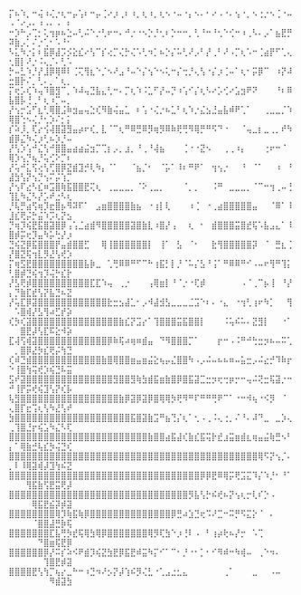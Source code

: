 ⡍⠦⠱⡀⠒⢬⠰⢌⡐⢆⠒⡤⢡⠆⠒⡤⢈⠔⡰⢀⠆⠰⡀⢆⠰⡀⢆⠢⠐⠤⠐⡄⠢⠄⠂⠔⠠⠐⠄⢢⠐⡀⠢⢐⡐⠢⢈⠐⠤⠠⠈⠔⡠⠄⠰⠠⠄⠠⠀⠆
⠒⡱⠓⡠⢉⡂⢅⢲⡶⠦⣑⠤⢃⠬⠑⡐⢃⠖⠒⠄⠚⡐⠐⠢⡑⡘⢂⠆⡑⠒⠒⡀⢃⠘⠒⠘⢂⠑⢊⠒⠰⢀⠣⠄⡠⠁⣦⣟⡛⠽⣷⡠⡁⠌⡐⢁⠂⠡⠘⠂
⠣⣅⠳⡐⡅⠆⣯⡿⣼⡩⡪⣕⣎⠔⢣⠉⡎⢔⡉⢌⡓⢌⠡⢃⠲⡁⠦⡑⡌⠥⢃⠜⡠⠃⡜⢀⠃⠜⠠⡉⢆⠡⠒⢈⣴⡟⠋⢁⢄⢂⣿⡇⠜⡐⠨⢄⡈⠄⢃⠡
⡓⠤⣃⠱⡘⡜⣸⡿⢿⠿⠇⢈⢍⢻⣆⠑⡈⠢⠜⣠⠘⠤⠑⡌⢢⠑⠢⢅⠒⡌⢒⡘⢄⢣⠐⡌⡰⢈⠤⠁⢆⠂⡭⡿⠉⠀⠰⡝⠼⣒⣿⡗⠌⡀⢃⠄⡀⠁⢆⡀
⡍⢖⡡⢎⠱⢤⠹⣿⣻⠉⡀⠱⠼⢤⣙⣧⣄⢃⠒⠄⡉⢆⠱⠨⣁⠋⡜⠤⡙⠰⢡⠊⡌⢆⠣⠔⡡⢊⠔⣡⣲⠟⠝⠀⠀⠀⠘⠆⠿⣧⣿⡧⢘⢀⠃⢆⠰⡉⠤⡀
⡜⢢⡒⣡⠋⣆⢃⢿⣿⣨⠷⣲⣤⢤⣑⢎⠻⣷⢬⣤⣁⠀⠆⢡⠐⢌⡐⠦⣁⠃⢆⠱⡐⣌⣢⣘⣤⣧⠾⠟⢁⠁⠀⠀⢀⣀⣀⡈⠱⢿⣿⢑⠢⢌⡘⢂⡱⠌⡂⡅
⡎⠵⡸⡀⢏⡔⢪⢼⣿⣽⣻⣤⡴⠖⢎⡀⣇⠈⠉⢆⠛⠿⣛⠿⡻⢶⡻⠿⠷⢟⢛⠻⢿⡛⠛⠫⠙⠐⠀⠀⠈⢤⣀⡆⣀⢀⡀⠞⠳⣾⡿⣌⠳⢌⡰⢃⠦⡱⡘⠤
⡜⢣⡱⢡⠚⣌⢣⠚⣿⣿⣤⣴⣴⣬⣲⡉⢉⡆⡠⡀⣰⡀⠘⢀⠘⢼⣦⠀⠀⠀⢈⠐⠐⣝⠢⠀⠀⢀⢀⠰⡄⠀⠀⠀⢐⠖⠒⠈⠀⢿⡱⢢⡙⢦⡘⢥⢊⠕⡉⠆
⡜⢥⠚⣅⢫⢔⢣⢋⣿⡿⣝⣾⣹⡚⢇⠳⡄⠈⠁⠀⠀⠈⣦⡈⠂⠀⠈⡥⠁⠸⠆⠛⠟⠁⠀⢲⢢⡐⠀⠀⠘⠀⠈⠁⠀⠀⠰⠀⠘⣼⣳⢣⡝⢢⡙⢢⠍⡬⢱⡉
⡜⢢⠏⣔⠣⣎⠶⣩⣿⢷⣯⣿⣿⣟⢍⢆⠀⢀⣀⣀⣀⡀⠈⠕⢀⣀⡀⠀⠀⠀⠈⡀⡀⠀⠀⠨⠛⠀⣀⣀⣀⡀⠈⠉⠒⢲⢀⠤⢘⢹⣇⠳⣌⠣⡜⡡⠞⣐⠣⢆
⡘⢧⡛⣴⢫⢶⡹⣖⣿⡦⠻⠽⠏⠁⠀⣠⣶⣿⣿⣿⣿⣷⣦⠀⠐⢰⡇⢇⠀⠀⠀⠰⢈⠀⠐⢀⣴⣿⣿⣿⣿⣿⣤⠀⠀⠈⠿⠁⠸⣸⣎⢟⡬⡓⣬⠱⡩⢆⡝⣢
⡙⢶⡹⢮⣟⣯⣿⣽⣿⡿⢠⢡⣈⣴⣾⠻⣿⣿⣿⣿⣿⣽⣿⣷⣇⠰⣿⡜⢠⠀⠀⢆⠀⠂⠀⣾⣿⣿⣿⣭⣿⣞⢯⠡⣧⣠⣄⠁⠸⣿⡾⡭⢖⡹⣤⠳⡥⢓⡜⡰
⣙⢮⣝⡿⣯⣿⣿⣿⡟⣤⣾⣿⣿⣋⠀⠀⢿⢸⣿⣿⣿⣿⣿⣿⡇⠀⢸⠁⠀⣣⠀⠈⠂⠀⠀⣗⢻⣿⣿⣿⣿⣿⡽⠀⠈⠀⣛⣆⢈⡜⣿⣝⢯⢲⣇⡻⣜⢣⢞⡱
⡍⢶⣫⣟⣿⣿⣿⣿⣿⣿⣿⣿⣿⣧⡷⣀⠀⢁⢛⠿⠿⠛⠋⠉⠓⢰⣯⡃⡇⡘⠈⠥⡌⣣⠘⢨⠁⠛⠿⠿⠛⠊⠠⠤⠖⢻⠛⢹⡅⢃⣿⡾⣙⢮⢲⡹⢬⡓⣎⡗
⡜⣣⢟⡾⣿⣿⣿⣿⣿⣿⣿⣿⣿⣿⣏⣏⠱⢤⠀⢀⡐⠀⠀⠀⢠⢿⣶⡇⠘⠈⡐⠐⢏⡾⠀⠀⠀⠀⠀⠀⠠⠈⢀⠉⡦⢸⠀⠘⡜⡄⡙⣷⣏⣞⢣⡝⣧⣙⠦⣝
⡜⢥⣏⡿⣽⣿⣿⣿⣿⣿⣿⣿⣿⣿⣿⣿⣿⣗⣒⣢⣼⣁⠂⡠⠺⣼⣺⣣⣀⣀⣀⣈⣩⠑⠆⠄⠐⣄⠀⠐⢲⢃⢰⠖⠳⡁⠀⠀⢻⠀⠡⣿⢾⡜⣣⢻⠴⣋⡞⡵
⢎⡳⢎⣽⣿⣿⣿⣿⣿⣿⣿⣿⣿⣿⣿⣿⣿⣿⣿⣷⣎⡝⣩⡔⠁⢹⣿⣿⣿⣭⣯⣿⣿⡇⠀⠀⠀⠨⢥⠮⠥⠄⣝⣻⡇⠀⠀⠐⠁⠀⠀⣿⣟⡼⢣⣏⠯⣕⠺⡵
⣏⢼⢫⢾⣽⣿⣿⣿⣿⣿⣿⣿⣿⣿⣿⣿⣿⡿⠷⢯⠴⢶⠶⣾⣤⠀⠙⠻⣿⣿⣿⡉⠁⠀⠀⠀⡖⠒⠠⠨⠛⠚⢓⣒⡲⠦⠤⠭⢁⠀⡀⣿⡿⣜⡳⣎⢟⡬⢳⣙
⢎⠾⣙⣾⣿⣿⣿⣿⣿⣿⣿⣿⣿⣿⣿⣿⣷⣿⢿⣿⣿⣶⣤⣶⣬⣕⢦⡤⣌⣿⣿⠳⠠⡠⠬⠤⠦⠦⠶⠤⣥⣒⡠⠬⣔⡚⠹⠷⡖⠑⢸⣿⢳⢭⢞⡱⢮⣙⠧⣭
⣫⠞⣽⣿⣿⣿⣿⣿⣿⣿⣿⣿⣿⣿⣿⣿⣿⣿⣻⣿⣿⣻⢷⣳⣾⣯⣶⣷⣿⡿⣿⣯⣽⣉⣒⡲⢖⢒⡶⡒⠒⢤⠬⢝⣒⢯⣽⡐⠒⠚⢸⡟⡭⢞⢮⣹⢣⡝⢎⡧
⢧⣻⣿⣿⣿⣿⣿⣿⣿⣿⣿⣿⣿⣿⣿⣿⣿⣿⣿⣷⡿⣽⡿⣽⡿⣿⢿⢿⡳⢟⠻⠛⠏⠛⠛⢛⠟⠉⠁⠐⠒⠺⢦⠐⠪⡻⠀⠈⠀⢄⣿⡏⣖⢩⢆⢣⠳⣜⢣⠞
⣳⣿⣿⣿⣿⣿⣿⣿⣿⣿⣿⣿⣿⣿⣿⣿⣿⣿⣿⣿⣿⣯⣿⣽⣷⣩⠛⣦⢙⡌⢆⠁⢂⠠⢀⠨⢄⢐⡀⠌⠘⠄⠼⠙⣀⠀⣀⡱⢄⢀⢹⣿⣘⡖⢮⣡⠳⣌⠣⢏
⣿⣿⣿⣿⣿⣿⣿⣿⣿⣿⣿⣿⣿⣿⣿⣿⣿⣿⣿⣿⣿⣿⣿⣿⣷⣿⣿⣴⣯⣼⢎⣷⣎⣯⢭⡗⣞⣰⣭⣶⣾⣆⢶⣤⣬⢷⣛⠢⠃⡄⠁⢿⣷⣚⢧⣎⡳⢬⣙⢎
⣿⣿⣿⣿⣿⣿⣿⣿⣿⣿⣿⣿⣿⣿⣿⣿⣿⣿⣿⣿⣿⣿⣿⣿⣿⣿⣿⣿⣿⣿⣿⣿⣿⣿⣿⣿⣿⣿⣿⣿⣿⣿⣿⢿⠫⡝⢢⡈⠄⡀⠇⠸⢿⣽⢾⡼⣹⢳⠮⣝
⣿⣿⣿⣿⣿⣿⣿⣿⣿⣿⣿⣿⣿⣿⣿⣿⣿⣿⣿⣿⣿⣿⣿⣿⣿⣿⣿⣿⣿⣿⣿⣿⣿⡿⡿⣟⠿⢿⡭⢟⣩⣍⠹⡌⠱⡘⠂⠘⠁⠀⠀⠀⢻⣯⣷⢫⣟⣭⢟⡼
⣿⣿⣿⣿⣿⣿⣿⣿⣿⣿⣿⣿⣿⣿⣿⣿⣿⣿⣿⣿⣿⣿⣿⣿⣿⣿⣿⣿⣿⣿⣿⡻⣧⢣⡓⠮⢞⠦⡝⢢⢆⡒⢇⠎⡑⠠⠀⠀⠀⠀⠀⠀⠀⢿⣯⣟⣮⡽⡾⣽
⣿⣿⣿⣿⣿⣿⣿⣿⢿⡹⢷⣯⢷⡿⣿⣿⣿⣿⣿⣿⣿⣿⣿⣿⣿⣿⣿⣿⡿⣛⠴⣱⣙⢖⠩⠜⣉⠒⠭⡛⠫⣍⡕⠈⠀⠄⠀⠀⠀⠀⠀⠀⠀⠈⣿⣿⣼⣛⡷⢯
⣿⣿⣿⣿⣿⣿⣿⣏⣧⢛⡳⣞⢯⢿⣳⢿⡿⣿⣿⣿⣿⣿⣿⣿⢿⡻⢏⣳⠑⡰⢘⠇⠠⠀⠃⢰⡴⢗⠦⡜⡒⠀⠡⢉⠀⠀⠀⠀⠀⠀⠀⠀⠀⠀⠙⣿⣶⢯⣟⡿
⣿⣿⣿⣿⣿⣿⡿⡜⠭⡎⠵⠪⠟⣾⡹⢮⣝⣳⣟⡿⣯⣟⠾⣭⠳⡍⠊⠁⠉⠂⡘⠐⠂⡁⠂⠊⠻⠾⠒⠳⢾⠤⠀⢀⠑⠲⠄⠀⠀⠀⠀⠀⠀⠀⠀⢹⣿⣟⡾⣽
⣿⣿⣿⣿⣟⢣⢳⡉⢦⡔⣀⠓⠒⠰⣙⠲⠜⡢⡝⡼⢱⠮⡻⢌⣃⠐⢁⣠⣐⣂⣄⠀⠀⠀⠀⠀⠀⢀⠁⠀⠀⠀⣀⠀⠀⠠⠤⠀⠀⠀⠀⠀⠀⠀⠀⠀⠻⣾⣽⣳